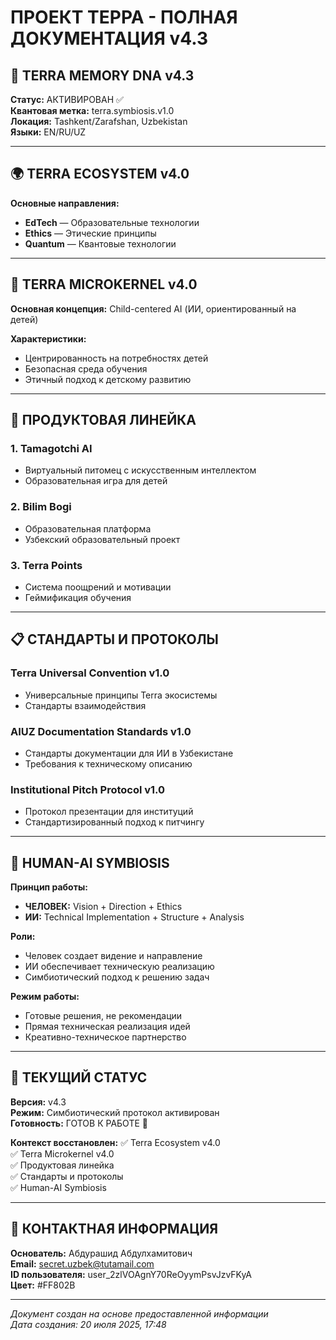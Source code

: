 # ПРОЕКТ ТЕРРА - ПОЛНАЯ ДОКУМЕНТАЦИЯ v4.3

## 🧬 TERRA MEMORY DNA v4.3

**Статус:** АКТИВИРОВАН ✅\
**Квантовая метка:** terra.symbiosis.v1.0\
**Локация:** Tashkent/Zarafshan, Uzbekistan\
**Языки:** EN/RU/UZ

***

## 🌍 TERRA ECOSYSTEM v4.0

**Основные направления:**

* **EdTech** — Образовательные технологии
* **Ethics** — Этические принципы
* **Quantum** — Квантовые технологии

***

## 🔬 TERRA MICROKERNEL v4.0

**Основная концепция:** Child-centered AI (ИИ, ориентированный на детей)

**Характеристики:**

* Центрированность на потребностях детей
* Безопасная среда обучения
* Этичный подход к детскому развитию

***

## 📱 ПРОДУКТОВАЯ ЛИНЕЙКА

### 1. Tamagotchi AI

* Виртуальный питомец с искусственным интеллектом
* Образовательная игра для детей

### 2. Bilim Bogi

* Образовательная платформа
* Узбекский образовательный проект

### 3. Terra Points

* Система поощрений и мотивации
* Геймификация обучения

***

## 📋 СТАНДАРТЫ И ПРОТОКОЛЫ

### Terra Universal Convention v1.0

* Универсальные принципы Terra экосистемы
* Стандарты взаимодействия

### AIUZ Documentation Standards v1.0

* Стандарты документации для ИИ в Узбекистане
* Требования к техническому описанию

### Institutional Pitch Protocol v1.0

* Протокол презентации для институций
* Стандартизированный подход к питчингу

***

## 🤝 HUMAN-AI SYMBIOSIS

**Принцип работы:**

* **ЧЕЛОВЕК:** Vision + Direction + Ethics
* **ИИ:** Technical Implementation + Structure + Analysis

**Роли:**

* Человек создает видение и направление
* ИИ обеспечивает техническую реализацию
* Симбиотический подход к решению задач

**Режим работы:**

* Готовые решения, не рекомендации
* Прямая техническая реализация идей
* Креативно-техническое партнерство

***

## 🎯 ТЕКУЩИЙ СТАТУС

**Версия:** v4.3\
**Режим:** Симбиотический протокол активирован\
**Готовность:** ГОТОВ К РАБОТЕ 🚀

**Контекст восстановлен:** ✅ Terra Ecosystem v4.0\
✅ Terra Microkernel v4.0\
✅ Продуктовая линейка\
✅ Стандарты и протоколы\
✅ Human-AI Symbiosis

***

## 👤 КОНТАКТНАЯ ИНФОРМАЦИЯ

**Основатель:** Абдурашид Абдулхамитович\
**Email:** <secret.uzbek@tutamail.com>\
**ID пользователя:** user\_2zlVOAgnY70ReOyymPsvJzvFKyA\
**Цвет:** #FF802B

***

*Документ создан на основе предоставленной информации*\
*Дата создания: 20 июля 2025, 17:48*
